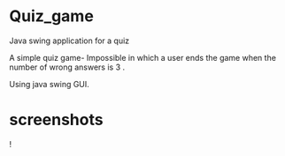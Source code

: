Quiz_game
=========

Java swing application for a quiz 

A simple quiz game- Impossible in which a user ends the game when the number of wrong answers is 3 . 

Using java swing GUI.

screenshots
===========
!